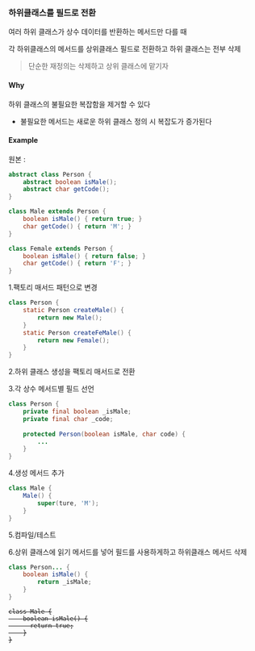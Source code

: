 ### 하위클래스를 필드로 전환
여러 하위 클래스가 상수 데이터를 반환하는 메서드만 다를 때

각 하위클래스의 메서드를 상위클래스 필드로 전환하고 하위 클래스는 전부 삭제

> 단순한 재정의는 삭제하고 상위 클래스에 맡기자

#### Why
하위 클래스의 불필요한 복잡함을 제거할 수 있다
- 불필요한 메서드는 새로운 하위 클래스 정의 시 복잡도가 증가된다

#### Example

원본 :
```java
abstract class Person {
    abstract boolean isMale();
    abstract char getCode();
}

class Male extends Person {
    boolean isMale() { return true; }
    char getCode() { return 'M'; }
}

class Female extends Person {
    boolean isMale() { return false; }
    char getCode() { return 'F'; }
}
```

1.팩토리 매서드 패턴으로 변경
```java
class Person {
    static Person createMale() {
        return new Male();
    }
    static Person createFeMale() {
        return new Female();
    }
}
```

2.하위 클래스 생성을 팩토리 매서드로 전환

3.각 상수 메서드별 필드 선언
```java
class Person {
    private final boolean _isMale;
    private final char _code;
    
    protected Person(boolean isMale, char code) {
        ...
    }
}
```

4.생성 메서드 추가
```java
class Male {
    Male() {
        super(ture, 'M');
    }
}
```

5.컴파일/테스트

6.상위 클래스에 읽기 메서드를 넣어 필드를 사용하게하고 하위클래스 메서드 삭제
```java
class Person... {
    boolean isMale() {
        return _isMale;
    }
}
```
<pre><code><del>class Male {</del>
<del>    boolean isMale() {</del>
<del>      return true;</del>
<del>    }</del>
<del>}</del>
</pre></code>

